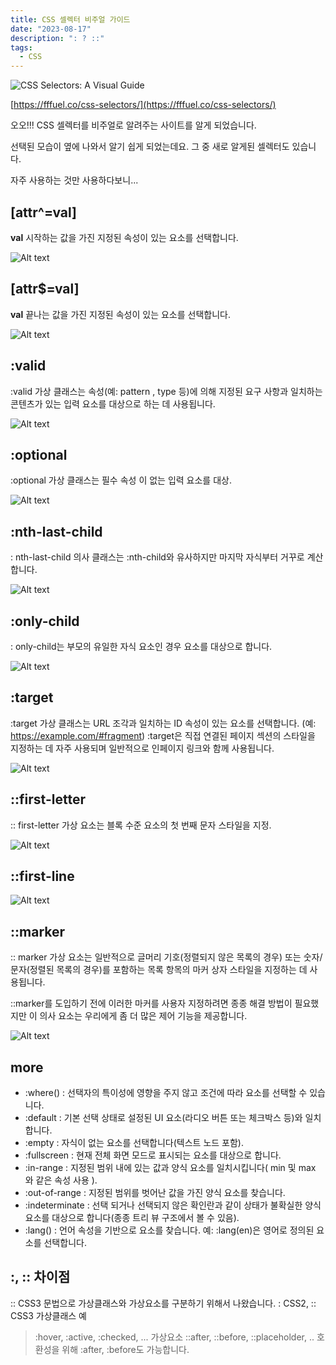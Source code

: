 ```yaml
---
title: CSS 셀렉터 비주얼 가이드
date: "2023-08-17"
description: ": ? ::"
tags: 
  - CSS
---
```


![CSS Selectors: A Visual Guide](./image.png)

[https://fffuel.co/css-selectors/](https://fffuel.co/css-selectors/)

오오!!! CSS 셀렉터를 비주얼로 알려주는 사이트를 알게 되었습니다.

선택된 모습이 옆에 나와서 알기 쉽게 되었는데요.
그 중 새로 알게된 셀렉터도 있습니다. 

자주 사용하는 것만 사용하다보니...

## [attr^=val]
**val** 시작하는 값을 가진 지정된 속성이 있는 요소를 선택합니다.

![Alt text](./image-4.png)

## [attr$=val]
**val** 끝나는 값을 가진 지정된 속성이 있는 요소를 선택합니다.

![Alt text](./image-5.png)

## :valid
:valid 가상 클래스는 속성(예: pattern , type 등)에 의해 지정된 요구 사항과 일치하는 콘텐츠가 있는 입력 요소를 대상으로 하는 데 사용됩니다.

![Alt text](./image-2.png)


## :optional
:optional 가상 클래스는 필수 속성 이 없는 입력 요소를 대상.

![Alt text](./image-3.png)

## :nth-last-child
: nth-last-child 의사 클래스는 :nth-child와 유사하지만 마지막 자식부터 거꾸로 계산합니다.

![Alt text](./image-6.png)

## :only-child
: only-child는 부모의 유일한 자식 요소인 경우 요소를 대상으로 합니다.

![Alt text](./image-7.png)

## :target
:target 가상 클래스는 URL 조각과 일치하는 ID 속성이 있는 요소를 선택합니다.
(예: https://example.com/#fragment)
:target은 직접 연결된 페이지 섹션의 스타일을 지정하는 데 자주 사용되며 일반적으로 인페이지 링크와 함께 사용됩니다.

![Alt text](./image-8.png)

## ::first-letter
:: first-letter 가상 요소는 블록 수준 요소의 첫 번째 문자 스타일을 지정.

![Alt text](./image-9.png)

## ::first-line

![Alt text](./image-10.png)

## ::marker
:: marker 가상 요소는 일반적으로 글머리 기호(정렬되지 않은 목록의 경우) 또는 숫자/문자(정렬된 목록의 경우)를 포함하는 목록 항목의 마커 상자 스타일을 지정하는 데 사용됩니다.

::marker를 도입하기 전에 이러한 마커를 사용자 지정하려면 종종 해결 방법이 필요했지만 이 의사 요소는 우리에게 좀 더 많은 제어 기능을 제공합니다.

![Alt text](./image-11.png)

## more

- :where() : 선택자의 특이성에 영향을 주지 않고 조건에 따라 요소를 선택할 수 있습니다. 
- :default : 기본 선택 상태로 설정된 UI 요소(라디오 버튼 또는 체크박스 등)와 일치합니다. 
- :empty : 자식이 없는 요소를 선택합니다(텍스트 노드 포함). 
- :fullscreen : 현재 전체 화면 모드로 표시되는 요소를 대상으로 합니다. 
- :in-range : 지정된 범위 내에 있는 값과 양식 요소를 일치시킵니다( min 및 max 와 같은 속성 사용 ). 
- :out-of-range : 지정된 범위를 벗어난 값을 가진 양식 요소를 찾습니다. 
- :indeterminate : 선택 되거나 선택되지 않은 확인란과 같이 상태가 불확실한 양식 요소를 대상으로 합니다(종종 트리 뷰 구조에서 볼 수 있음). 
- :lang() : 언어 속성을 기반으로 요소를 찾습니다. 예: :lang(en)은 영어로 정의된 요소를 선택합니다. 

## :, :: 차이점

:: CSS3 문법으로 가상클래스와 가상요소를 구분하기 위해서 나왔습니다.
: CSS2, :: CSS3
가상클래스 예
> :hover, :active, :checked, ...
가상요소 
> ::after, ::before, ::placeholder, ..
호환성을 위해 :after, :before도 가능합니다.